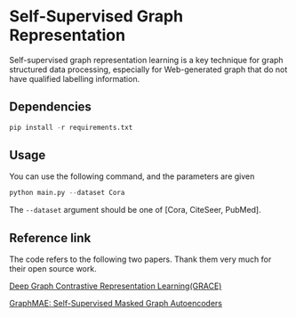 # Self-Supervised Graph Representation

Self-supervised graph representation learning is a key technique for graph structured data processing, especially for Web-generated graph that do not have qualified labelling information.
## Dependencies

```python
pip install -r requirements.txt
```

## Usage

You can use the following command, and the parameters are given

```python
python main.py --dataset Cora
```

The `--dataset` argument should be one of [Cora, CiteSeer, PubMed].

## Reference link

The code refers to the following two papers. Thank them very much for their open source work.

[Deep Graph Contrastive Representation Learning(GRACE)](https://github.com/CRIPAC-DIG/GRACE)

[GraphMAE: Self-Supervised Masked Graph Autoencoders](https://github.com/THUDM/GraphMAE)
